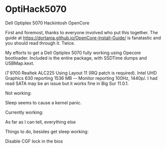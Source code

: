 # OptiHack5070
Dell Optiplex 5070 Hackintosh OpenCore

First and foremost, thanks to everyone involved who put this together. The guide at https://dortania.github.io/OpenCore-Install-Guide/ is fanatastic and you should read through it. Twice. 

My efforts to get a Dell Optiplex 5070 fully working using Opecore bootloader. Included is the entire package, with SSDTime dumps and USBMap.kext.

i7 9700
Realtek ALC225 Using Layout 11 (IRQ patch is required).
Intel UHD Graphics 630 reporting 1536 MB -- Monitor reporting 100Hz, 1440p/.
I had read SATA may be an issue but it works fine in Big Sur 11.0.1.


Not working: 

Sleep seems to cause a kernel panic. 

Currently working:

As far as I can tell, everything else


Things to do, besides get sleep working: 

Disable CGF lock in the bios
